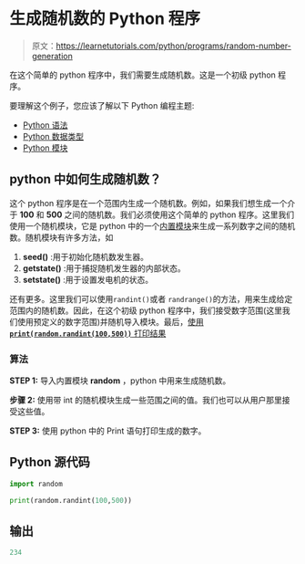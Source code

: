 # 生成随机数的 Python 程序

> 原文：<https://learnetutorials.com/python/programs/random-number-generation>

在这个简单的 python 程序中，我们需要生成随机数。这是一个初级 python 程序。

要理解这个例子，您应该了解以下 Python 编程主题:

*   [Python 语法](../../python/syntax-comments "Python Syntax")
*   [Python 数据类型](../../python/python-datatypes "Datatypes in Python")
*   [Python 模块](../../python/python-modules-packages "Python Modules")

## python 中如何生成随机数？

这个 python 程序是在一个范围内生成一个随机数。例如，如果我们想生成一个介于 **100** 和 **500** 之间的随机数。我们必须使用这个简单的 python 程序。这里我们使用一个随机模块，它是 python 中的一个[内置模块](../../python/python-modules-packages)来生成一系列数字之间的随机数。随机模块有许多方法，如

1.  **seed()** :用于初始化随机数发生器。
2.  **getstate()** :用于捕捉随机发生器的内部状态。
3.  **setstate()** :用于设置发电机的状态。

还有更多。这里我们可以使用`randint()`或者 `randrange()`的方法，用来生成给定范围内的随机数。因此，在这个初级 python 程序中，我们接受数字范围(这里我们使用预定义的数字范围)并随机导入模块。最后，[使用 **`print(random.randint(100,500))`** 打印结果](../../python/syntax-comments "Python syntax")

### 算法

**STEP 1:** 导入内置模块 **random** ，python 中用来生成随机数。

**步骤 2:** 使用带 int 的随机模块生成一些范围之间的值。我们也可以从用户那里接受这些值。

**STEP 3:** 使用 python 中的 Print 语句打印生成的数字。

## Python 源代码

```py
import random  

print(random.randint(100,500)) 

```

## 输出

```py
234
```
